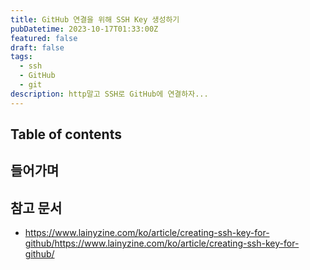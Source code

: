 ```yaml
---
title: GitHub 연결을 위해 SSH Key 생성하기
pubDatetime: 2023-10-17T01:33:00Z
featured: false
draft: false
tags:
  - ssh
  - GitHub
  - git
description: http말고 SSH로 GitHub에 연결하자...
---
```


## Table of contents

## 들어가며

## 참고 문서

- <https://www.lainyzine.com/ko/article/creating-ssh-key-for-github/>https://www.lainyzine.com/ko/article/creating-ssh-key-for-github/
